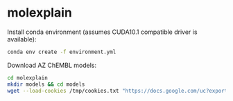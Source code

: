 # molexplain

Install conda environment (assumes CUDA10.1 compatible driver is available):

```bash
conda env create -f environment.yml
```



Download AZ ChEMBL models:

``` bash
cd molexplain
mkdir models && cd models
wget --load-cookies /tmp/cookies.txt "https://docs.google.com/uc?export=download&confirm=$(wget --quiet --save-cookies /tmp/cookies.txt --keep-session-cookies --no-check-certificate 'https://docs.google.com/uc?export=download&id=1EoYUv-dd8VgApxwKvwBQ8c8GFKXU0U5Z' -O- | sed -rn 's/.*confirm=([0-9A-Za-z_]+).*/\1\n/p')&id=1EoYUv-dd8VgApxwKvwBQ8c8GFKXU0U5Z" -O AZ_ChEMBL.pt && rm -rf /tmp/cookies.txt
```
